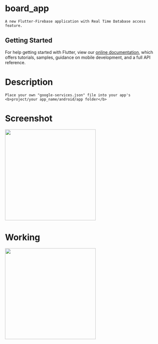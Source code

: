 # board_app

```
A new Flutter-Firebase application with Real Time Database access feature.
```

## Getting Started

For help getting started with Flutter, view our
[online documentation](https://flutter.dev/docs), which offers tutorials,
samples, guidance on mobile development, and a full API reference.

# Description

```
Place your own "google-services.json" file into your app's  <b>project/your app_name/android/app folder</b>
```

# Screenshot

<img src="https://user-images.githubusercontent.com/73339220/104806244-f3937d00-57f7-11eb-94d2-4c5ce4d03a05.jpg" width=300 />

# Working

<img src="https://user-images.githubusercontent.com/73339220/104806262-0efe8800-57f8-11eb-8341-1bc6d7f89266.gif" width=300 />